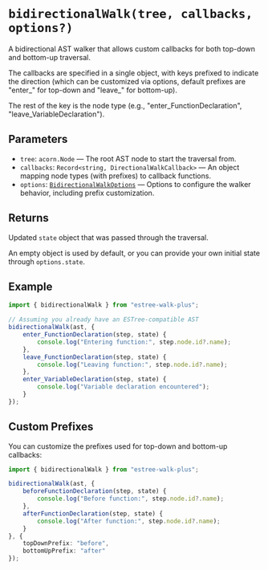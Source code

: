# `bidirectionalWalk(tree, callbacks, options?)`

A bidirectional AST walker that allows custom callbacks for both top-down and bottom-up traversal.

The callbacks are specified in a single object, with keys prefixed to indicate the direction (which can be customized via options, default prefixes are "enter_" for top-down and "leave_" for bottom-up).

The rest of the key is the node type (e.g., "enter_FunctionDeclaration", "leave_VariableDeclaration").

## Parameters

- `tree`: `acorn.Node` — The root AST node to start the traversal from.
- `callbacks`: `Record<string, DirectionalWalkCallback>` — An object mapping node types (with prefixes) to callback functions.
- `options`: [`BidirectionalWalkOptions`](./WALK_OPTIONS.md) — Options to configure the walker behavior, including prefix customization.

## Returns

Updated `state` object that was passed through the traversal.

An empty object is used by default, or you can provide your own initial state through `options.state`.

## Example

```typescript
import { bidirectionalWalk } from "estree-walk-plus";

// Assuming you already have an ESTree-compatible AST
bidirectionalWalk(ast, {
    enter_FunctionDeclaration(step, state) {
        console.log("Entering function:", step.node.id?.name);
    },
    leave_FunctionDeclaration(step, state) {
        console.log("Leaving function:", step.node.id?.name);
    },
    enter_VariableDeclaration(step, state) {
        console.log("Variable declaration encountered");
    }
});
```

## Custom Prefixes

You can customize the prefixes used for top-down and bottom-up callbacks:

```typescript
import { bidirectionalWalk } from "estree-walk-plus";

bidirectionalWalk(ast, {
    beforeFunctionDeclaration(step, state) {
        console.log("Before function:", step.node.id?.name);
    },
    afterFunctionDeclaration(step, state) {
        console.log("After function:", step.node.id?.name);
    }
}, {
    topDownPrefix: "before",
    bottomUpPrefix: "after"
});
```